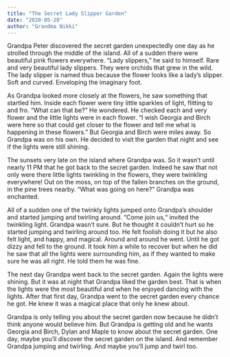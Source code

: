 ```yaml
---
title: "The Secret Lady Slipper Garden"
date: "2020-05-28"
author: "Grandma Nikki"
---
```


Grandpa Peter discovered the secret garden unexpectedly one day as he strolled through the middle of the island. All of a sudden there were beautiful pink flowers everywhere. “Lady slippers,” he said to himself. Rare and very beautiful lady slippers. They were orchids that grew in the wild. The lady slipper is named thus because the flower looks like a lady’s slipper. Soft and curved. Enveloping the imaginary foot.

As Grandpa looked more closely at the flowers, he saw something that startled him. Inside each flower were tiny little sparkles of light, flitting to and fro. “What can that be?” He wondered. He checked each and very flower and the little lights were in each flower. “I wish Georgia and Birch were here so that could get closer to the flower and tell me what is happening in these flowers.” But Georgia and Birch were miles away. So Grandpa was on his own. He decided to visit the garden that night and see if the lights were still shining.

The sunsets very late on the island where Grandpa was. So it wasn’t until nearly 11 PM that he got back to the secret garden. Indeed he saw that not only were there little lights twinkling in the flowers, they were twinkling everywhere! Out on the moss, on top of the fallen branches on the ground, in the pine trees nearby. “What was going on here?” Grandpa was enchanted.

All of a sudden one of the twinkly lights jumped onto Grandpa’s shoulder and started jumping and twirling around. “Come join us,“ invited the twinkling light. Grandpa wasn’t sure. But he thought it couldn’t hurt so he started jumping and twirling around too. He felt foolish doing it but he also felt light, and happy, and magical. Around and around he went. Until he got dizzy and fell to the ground. It took him a while to recover but when he did he saw that all the lights were surrounding him, as if they wanted to make sure he was all right. He told them he was fine.

The next day Grandpa went back to the secret garden. Again the lights were shining. But it was at night that Grandpa liked the garden best. That is when the lights were the most beautiful and when he enjoyed dancing with the lights. After that first day, Grandpa went to the secret garden every chance he got. He knew it was a magical place that only he knew about.

Grandpa is only telling you about the secret garden now because he didn’t think anyone would believe him. But Grandpa is getting old and he wants Georgia and Birch, Dylan and Maple to know about the secret garden. One day, maybe you’ll discover the secret garden on the island. And remember Grandpa jumping and twirling. And maybe you’ll jump and twirl too.
